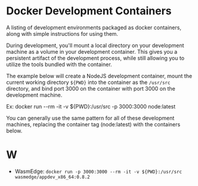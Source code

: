 # Docker Development Containers
A listing of development environments packaged as docker containers, along with simple instructions for using them.

During development, you'll mount a local directory on your development machine as a volume in your development container.  This gives you a persistent artifact of the development process, while still allowing you to utilize the tools bundled with the container.

The example below will create a NodeJS development container, mount the current working directory `${PWD}` into the container as the `/usr/src` directory, and bind port 3000 on the container with port 3000 on the development machine.

Ex: docker run --rm -it -v ${PWD}:/usr/src -p 3000:3000 node:latest 

You can generally use the same pattern for all of these development machines, replacing the container tag (node:latest) with the containers below.

# W

* WasmEdge: `docker run -p 3000:3000 --rm -it -v ${PWD}:/usr/src wasmedge/appdev_x86_64:0.8.2`
